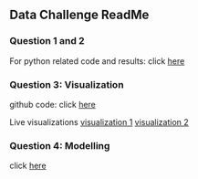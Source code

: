 ## Data Challenge ReadMe

### Question 1 and 2

For python related code and results: click [here](https://github.com/ying4uang/1-3challenge/blob/master/Data%20Challenge.ipynb)

### Question 3: Visualization

github code: click [here](https://github.com/ying4uang/vizmusic)

Live visualizations
[visualization 1](www.coupio.us:8080)
[visualization 2](www.coupio.us:8080/viz2.html)

### Question 4: Modelling

click [here](https://github.com/ying4uang/1-3challenge/blob/master/Model%20Project.md)

